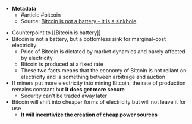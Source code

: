* **Metadata**
	* #article #bitcoin 
	* Source: [Bitcoin is not a battery - it is a sinkhole](https://elad-verbin.medium.com/bitcoin-is-not-a-battery-it-is-a-sink-852db9669f20)
- Counterpoint to [[Bitcoin is battery]]
- Bitcoin is not a battery, but a bottomless sink for marginal-cost electricity
	- Price of Bitcoin is dictated by market dynamics and barely affected by electricity
	- Bitcoin is produced at a fixed rate
	- These two facts means that the economy of Bitcoin is not reliant on electricity and is something between arbitrage and auction
- If miners put more electricity into mining Bitcoin, the rate of production remains constant but **it does get more secure**
	- Security can't be traded away later
- Bitcoin will shift into cheaper forms of electricity but will not leave it for use
	- **It will incentivize the creation of cheap power sources**